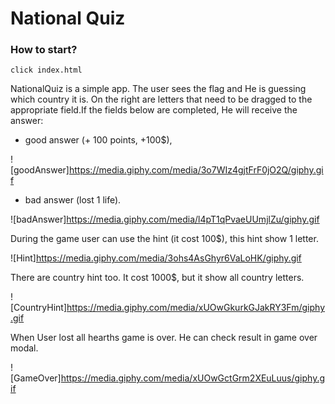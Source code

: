 # National Quiz

### How to start? 

````
click index.html
````


NationalQuiz is a simple app. The user sees the flag and He is guessing which country it is. On the right are letters that need to be dragged to the appropriate field.If the fields below are completed, He will receive the answer:

* good answer (+ 100 points, +100$),

![goodAnswer]https://media.giphy.com/media/3o7WIz4gjtFrF0jO2Q/giphy.gif

* bad answer (lost 1 life).

![badAnswer]https://media.giphy.com/media/l4pT1qPvaeUUmjlZu/giphy.gif

During the game user can use the hint (it cost 100$), this hint show 1 letter.

![Hint]https://media.giphy.com/media/3ohs4AsGhyr6VaLoHK/giphy.gif

There are country hint too. It cost 1000$, but it show all country letters.

![CountryHint]https://media.giphy.com/media/xUOwGkurkGJakRY3Fm/giphy.gif

When User lost all hearths game is over. He can check result in game over modal.

![GameOver]https://media.giphy.com/media/xUOwGctGrm2XEuLuus/giphy.gif
